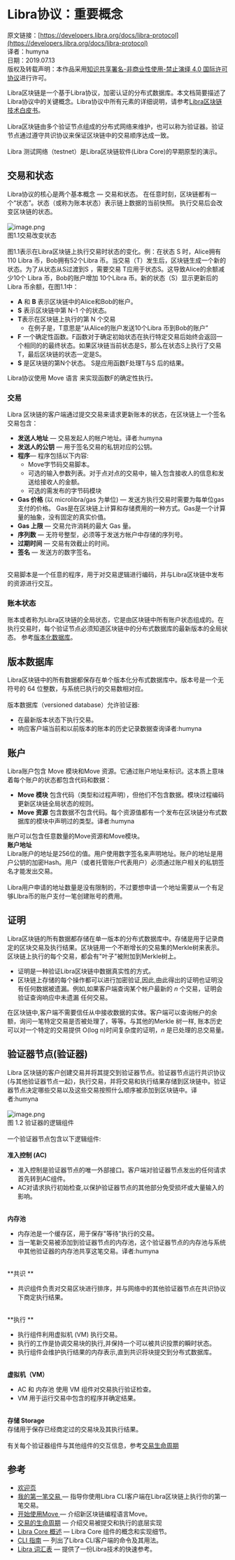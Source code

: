 # Libra协议：重要概念

原文链接：[https://developers.libra.org/docs/libra-protocol](https://developers.libra.org/docs/libra-protocol)<br />译者：humyna<br />日期：2019.07.13<br />版权及转载声明：本作品采用[知识共享署名-非商业性使用-禁止演绎 4.0 国际许可协议](https://creativecommons.org/licenses/by-nc-nd/4.0/)进行许可。

Libra区块链是一个基于Libra协议，加密认证的分布式数据库。本文档简要描述了Libra协议中的关键概念。Libra协议中所有元素的详细说明，请参考[Libra区块链技术白皮书](https://libra.org/en-US/white-paper/)。<br />
<br />Libra区块链由多个验证节点组成的分布式网络来维护，也可以称为验证器。验证节点通过遵守共识协议来保证区块链中的交易顺序达成一致。<br />
<br />Libra 测试网络（testnet）是Libra区块链软件(Libra Core)的早期原型的演示。<br />

<a name="5wjlJ"></a>
## 交易和状态
Libra协议的核心是两个基本概念 — 交易和状态。 在任意时刻，区块链都有一个“状态”。状态（或称为账本状态）表示链上数据的当前快照。 执行交易后会改变区块链的状态。<br />
<br />![image.png](./pics/1-2-1-transactions-change-state.jpeg)<br />图1.1交易改变状态<br />
<br />图1.1表示在Libra区块链上执行交易时状态的变化。例：在状态 S 时，Alice拥有 110 Libra 币，Bob拥有52个Libra 币。当交易（T）发生后，区块链生成一个新的状态。为了从状态从S过渡到S ，需要交易 T应用于状态S。这导致Alice的余额减少10个 Libra 币，Bob的账户增加 10个Libra 币。新的状态（S）显示更新后的Libra 币余额，在图1.1中：

- **A** 和 **B** 表示区块链中的Alice和Bob的帐户。
- **S** 表示区块链中第 N-1 个的状态。
- **T**表示在区块链上执行的第 N 个交易
  - 在例子是，T意思是“从Alice的账户发送10个Libra 币到Bob的账户”
- **F** 一个确定性函数。F函数对于确定初始状态在执行特定交易后始终会返回一个相同的的最终状态。如果区块链当前状态是S，那么在状态S上执行了交易T，最后区块链的状态一定是S。
- **S** 是区块链的第N个状态。 S是应用函数F处理T与S 后的结果。

Libra协议使用 Move 语言 来实现函数F的确定性执行。
<a name="FGISf"></a>
### 交易
Libra 区块链的客户端通过提交交易来请求更新账本的状态，在区块链上一个签名交易包含：<br />

- **发送人地址** — 交易发起人的帐户地址。译者:humyna
- **发送人的公钥** — 用于签名交易的私钥对应的公钥。
- **程序**— 程序包括以下内容:
  - Move字节码交易脚本。
  - 可选的输入参数列表。对于点对点的交易中，输入包含接收人的信息和发送给接收人的金额。
  - 可选的需发布的字节码模块
- **Gas 价格** (以 microlibra/gas 为单位) — 发送方执行交易时需要为每单位gas支付的价格。 Gas是在区块链上计算和存储费用的一种方式。Gas是一个计算量的抽象，没有固定的真实价值。
- **Gas 上限** — 交易允许消耗的最大 Gas 量。
- **序列数** — 无符号整型，必须等于发送方帐户中存储的序列号。
- **过期时间** — 交易有效截止的时间。
- **签名** — 发送方的数字签名。


<br />交易脚本是一个任意的程序，用于对交易逻辑进行编码，并与Libra区块链中发布的资源进行交互。
<a name="opTx6"></a>
### 账本状态
账本或者称为Libra区块链的全局状态，它是由区块链中所有账户状态组成的。在执行交易时，每个验证节点必须知道区块链中的分布式数据库的最新版本的全局状态。 参考[版本化数据库](#uoFGD)。
<a name="nRRe1"></a>
## 版本数据库
Libra区块链中的所有数据都保存在单个版本化分布式数据库中。版本号是一个无符号的 64 位整数，与系统已执行的交易数相对应。<br />
<br />版本数据库（versioned database）允许验证器:<br />

- 在最新版本状态下执行交易。
- 响应客户端当前和以前版本的账本的历史记录数据查询译者:humyna
<a name="FdeAt"></a>
## 账户
Libra账户包含 Move 模块和Move 资源。它通过账户地址来标识。这本质上意味着每个账户的状态都包含代码和数据：<br />

- **Move 模块** 包含代码（类型和过程声明），但他们不包含数据。模块过程编码更新区块链全局状态的规则。
- **Move 资源** 包含数据不包含代码。每个资源值都有一个发布在区块链分布式数据库的模块中声明过的类型。译者:humyna

账户可以包含任意数量的Move资源和Move模块。<br />**账户地址**<br />Libra账户的地址是256位的值。用户使用数字签名来声明地址。账户的地址是用户公钥的加密Hash。用户（或者托管账户代表用户）必须通过账户相关的私钥签名才能发出交易。<br />
<br />Libra用户申请的地址数量是没有限制的，不过要想申请一个地址需要从一个有足够LIbra币的账户支付一笔创建账号的费用。

<a name="36xJi"></a>
## 证明
Libra区块链的所有数据都存储在单一版本的分布式数据库中。存储是用于记录商定的区块交易及执行结果。区块链用一个不断增长的交易集的Merkle树来表示。区块链上执行的每个交易，都会有"叶子"被附加到Merkle树上。<br />

- 证明是一种验证Libra区块链中数据真实性的方式。
- 区块链上存储的每个操作都可以进行加密验证,因此,由此得出的证明也证明没有任何数据被遗漏。例如,如果客户端查询某个帐户最新的 _n_ 个交易，证明会验证查询响应中未遗漏 任何交易。

在区块链中,客户端不需要信任从中接收数据的实体。客户端可以查询帐户的余额，询问一笔特定交易是否被处理了，等等。与其他的Merkle 树一样, 账本历史可以对一个特定的交易提供 O(log n)时间复杂度的证明，_n_ 是已处理的总交易量。
<a name="dQqxS"></a>
## 验证器节点(验证器)
Libra 区块链的客户创建交易并将其提交到验证器节点。验证器节点运行共识协议(与其他验证器节点一起)，执行交易，并将交易和执行结果存储到区块链中。验证器节点决定哪些交易以及这些交易按照什么顺序被添加到区块链中。译者:humyna<br />
<br />![image.png](./pics/1-2-2-logical-components-of-a-validator.jpeg)<br />图 1.2 验证器的逻辑组件<br />
<br />一个验证器节点包含以下逻辑组件:<br />
<br />**准入控制 (AC)**

- 准入控制是验证器节点的唯一外部接口。客户端对验证器节点发出的任何请求首先转到AC组件。
- AC对请求执行初始检查,以保护验证器节点的其他部分免受损坏或大量输入的影响。


<br />**内存池**

- 内存池是一个缓存区，用于保存"等待"执行的交易。
- 当一笔新交易被添加到验证器节点的内存池，这个验证器节点的内存池与系统中其他验证器的内存池共享这笔交易。译者:humyna


<br />**共识 **

- 共识组件负责对交易区块进行排序，并与网络中的其他验证器节点在共识协议下商定执行结果。


<br />**执行 **

- 执行组件利用虚拟机 (VM) 执行交易。
- 执行的工作是协调交易块的执行,并保持一个可以被共识投票的瞬时状态。
- 执行组件会维护执行结果的内存表示,直到共识将块提交到分布式数据库。


<br />**虚拟机（VM）**

- AC 和 内存池 使用 VM 组件对交易执行验证检查。
- VM 用于运行交易中包含的程序并确定结果。


<br />**存储 Storage**<br />存储用于保存已经商定过的交易块及其执行结果。<br />
<br />有关每个验证器组件与其他组件的交互信息，参考[交易生命周期](https://developers.libra.org/docs/life-of-a-transaction)
<a name="3h5ol"></a>
## 参考

- [欢迎页](https://www.yuque.com/dkkomb/zn2x7l/btktyh)
- [我的第一笔交易 ](https://developers.libra.org/docs/my-first-transaction)— 指导你使用Libra CLI客户端在Libra区块链上执行你的第一笔交易。
- [开始使用Move ](https://developers.libra.org/docs/move-overview)— 介绍新区块链编程语言Move。
- [交易的生命周期](https://developers.libra.org/docs/life-of-a-transaction) — 介绍交易被提交和执行的底层实现
- [Libra Core 概述](https://developers.libra.org/docs/libra-core-overview) — Libra Core 组件的概念和实现细节。
- [CLI 指南](https://developers.libra.org/docs/reference/libra-cli) — 列出了Libra CLI客户端的命令及其用法。
- [Libra 词汇表](https://developers.libra.org/docs/reference/glossary) — 提供了一份Libra技术的快速参考。

